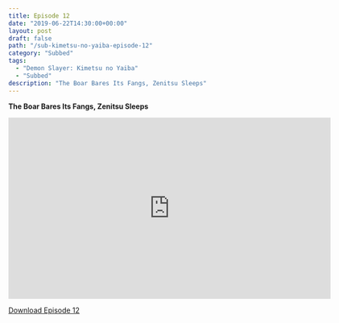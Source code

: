 ```yaml
---
title: Episode 12
date: "2019-06-22T14:30:00+00:00"
layout: post
draft: false
path: "/sub-kimetsu-no-yaiba-episode-12"
category: "Subbed"
tags:
  - "Demon Slayer: Kimetsu no Yaiba"
  - "Subbed"
description: "The Boar Bares Its Fangs, Zenitsu Sleeps"
---
```


**The Boar Bares Its Fangs, Zenitsu Sleeps**

<iframe width="640" height="360" src="https://rapidvid.to/e/G6HTX77MCA" frameborder="0" marginwidth=0 marginheight=0 scrolling=no allowfullscreen></iframe>

<a href="http://ouo.io/qs/eCodkFEQ?s=https://rapidvid.to/d/G6HTX77MCA">Download Episode 12</a>
